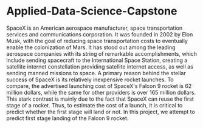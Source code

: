 # Applied-Data-Science-Capstone
SpaceX is an American aerospace manufacturer, space transportation services and communications corporation. It was founded in 2002 by Elon Musk, with the goal of reducing space transportation costs to eventually enable the colonization of Mars.
It has stood out among the leading aerospace companies with its string of remarkable accomplishments, which include sending spacecraft to the International Space Station, creating a satellite internet constellation providing satellite internet access, 
as well as sending manned missions to space. A primary reason behind the stellar success of SpaceX is its relatively inexpensive rocket launches. To compare, the advertised launching cost of SpaceX's Falcon 9 rocket is 62 million dollars, while the same for other providers is over 
165 million dollars. This stark contrast is mainly due to the fact that SpaceX can reuse the first stage of a rocket. Thus, to estimate the cost of a launch, it is critical to predict whether the first stage will land or not. In this project, we attempt to predict first stage landing of the Falcon 9 rocket.
